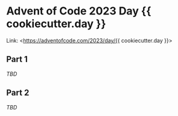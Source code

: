 # Advent of Code 2023 Day {{ cookiecutter.day }}

Link: <https://adventofcode.com/2023/day/{{ cookiecutter.day }}>

## Part 1

*TBD*

## Part 2

*TBD*
